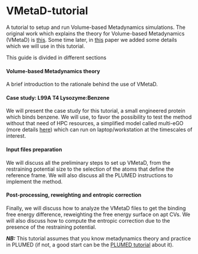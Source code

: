 # VMetaD-tutorial
A tutorial to setup and run Volume-based Metadynamics simulations. The original work which explains the theory for Volume-based Metadynamics (VMetaD) is [this](https://doi.org/10.1021/acs.jpclett.9b01183). Some time later, in [this](https://doi.org/10.1021/acs.jctc.1c00649) paper we added some details which we will use in this tutorial.

This guide is divided in different sections

#### Volume-based Metadynamics theory
A brief introduction to the rationale behind the use of VMetaD.

#### Case study: L99A T4 Lysozyme:Benzene
We will present the case study for this tutorial, a small engineered protein which binds benzene. We will use, to favor the possibility to test the method without that need of HPC resources, a simplified model called multi-eGO (more details [here](https://doi.org/10.26434/chemrxiv-2024-jcmgc)) which can run on laptop/workstation at the timescales of interest. 

#### Input files preparation
We will discuss all the preliminary steps to set up VMetaD, from the restraining potential size to the selection of the atoms that define the reference frame. We will also discuss all the PLUMED instructions to implement the method.

#### Post-processing, reweighting and entropic correction
Finally, we will discuss how to analyze the VMetaD files to get the binding free energy difference, reweighting the free energy surface on apt CVs. We will also discuss how to compute the entropic correction due to the presence of the restraining potential. 

___NB:___ This tutorial assumes that you know metadynamics theory and practice in PLUMED (if not, a good start can be the [PLUMED tutorial](https://www.plumed-tutorials.org/lessons/21/004/data/NAVIGATION.html) about it).


